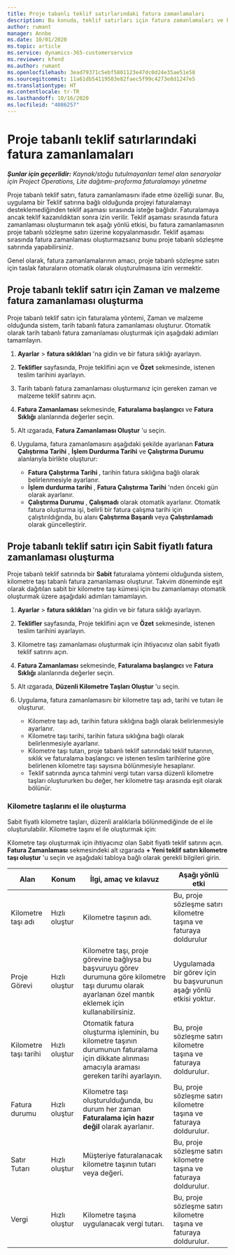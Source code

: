```yaml
---
title: Proje tabanlı teklif satırlarındaki fatura zamanlamaları
description: Bu konuda, teklif satırları için fatura zamanlamaları ve kilometre taşları oluşturma hakkında bilgiler sağlanmaktadır.
author: rumant
manager: Annbe
ms.date: 10/01/2020
ms.topic: article
ms.service: dynamics-365-customerservice
ms.reviewer: kfend
ms.author: rumant
ms.openlocfilehash: 3ead79371c5ebf5801123e47dc0d24e35ae51e58
ms.sourcegitcommit: 11a61db54119503e82faec5f99c4273e8d1247e5
ms.translationtype: HT
ms.contentlocale: tr-TR
ms.lasthandoff: 10/16/2020
ms.locfileid: "4086257"
---
```

# <a name="invoice-schedules-on-project-based-quote-lines"></a>Proje tabanlı teklif satırlarındaki fatura zamanlamaları

_**Şunlar için geçerlidir:** Kaynak/stoğu tutulmayanları temel alan senaryolar için Project Operations, Lite dağıtımı-proforma faturalamayı yönetme_

Proje tabanlı teklif satırı, fatura zamanlamasını ifade etme özelliği sunar. Bu, uygulama bir Teklif satırına bağlı olduğunda projeyi faturalamayı desteklemediğinden teklif aşaması sırasında isteğe bağlıdır. Faturalamaya ancak teklif kazanıldıktan sonra izin verilir. Teklif aşaması sırasında fatura zamanlaması oluşturmanın tek aşağı yönlü etkisi, bu fatura zamanlamasının proje tabanlı sözleşme satırı üzerine kopyalanmasıdır. Teklif aşaması sırasında fatura zamanlaması oluşturmazsanız bunu proje tabanlı sözleşme satırında yapabilirsiniz.

Genel olarak, fatura zamanlamalarının amacı, proje tabanlı sözleşme satırı için taslak faturaların otomatik olarak oluşturulmasına izin vermektir. 

## <a name="create-a-time-and-material-invoice-schedule-for-a-project-based-quote-line"></a>Proje tabanlı teklif satırı için Zaman ve malzeme fatura zamanlaması oluşturma

Proje tabanlı teklif satırı için faturalama yöntemi, Zaman ve malzeme olduğunda sistem, tarih tabanlı fatura zamanlaması oluşturur. Otomatik olarak tarih tabanlı fatura zamanlaması oluşturmak için aşağıdaki adımları tamamlayın.

1. **Ayarlar** > **fatura sıklıkları** 'na gidin ve bir fatura sıklığı ayarlayın.
2. **Teklifler** sayfasında, Proje teklifini açın ve **Özet** sekmesinde, istenen teslim tarihini ayarlayın.
3. Tarih tabanlı fatura zamanlaması oluşturmanız için gereken zaman ve malzeme teklif satırını açın. 
4. **Fatura Zamanlaması** sekmesinde, **Faturalama başlangıcı** ve **Fatura Sıklığı** alanlarında değerler seçin. 
5. Alt ızgarada, **Fatura Zamanlaması Oluştur** 'u seçin.
6. Uygulama, fatura zamanlamasını aşağıdaki şekilde ayarlanan **Fatura Çalıştırma Tarihi** , **İşlem Durdurma Tarihi** ve **Çalıştırma Durumu** alanlarıyla birlikte oluşturur:

    - **Fatura Çalıştırma Tarihi** , tarihin fatura sıklığına bağlı olarak belirlenmesiyle ayarlanır.
    - **İşlem durdurma tarihi** , **Fatura Çalıştırma Tarihi** 'nden önceki gün olarak ayarlanır.
    - **Çalıştırma Durumu** , **Çalışmadı** olarak otomatik ayarlanır. Otomatik fatura oluşturma işi, belirli bir fatura çalışma tarihi için çalıştırıldığında, bu alanı **Çalıştırma Başarılı** veya **Çalıştırılamadı** olarak güncelleştirir.

## <a name="create-a-fixed-price-invoice-schedule-for-a-project-based-quote-line"></a>Proje tabanlı teklif satırı için Sabit fiyatlı fatura zamanlaması oluşturma

Proje tabanlı teklif satırında bir **Sabit** faturalama yöntemi olduğunda sistem, kilometre taşı tabanlı fatura zamanlaması oluşturur. Takvim döneminde eşit olarak dağıtılan sabit bir kilometre taşı kümesi için bu zamanlamayı otomatik oluşturmak üzere aşağıdaki adımları tamamlayın.

1. **Ayarlar** > **fatura sıklıkları** 'na gidin ve bir fatura sıklığı ayarlayın.
2. **Teklifler** sayfasında, Proje teklifini açın ve **Özet** sekmesinde, istenen teslim tarihini ayarlayın.
3. Kilometre taşı zamanlaması oluşturmak için ihtiyacınız olan sabit fiyatlı teklif satırını açın. 
4. **Fatura Zamanlaması** sekmesinde, **Faturalama başlangıcı** ve **Fatura Sıklığı** alanlarında değerler seçin. 
5. Alt ızgarada, **Düzenli Kilometre Taşları Oluştur** 'u seçin.
6. Uygulama, fatura zamanlamasını bir kilometre taşı adı, tarihi ve tutarı ile oluşturur.

    - Kilometre taşı adı, tarihin fatura sıklığına bağlı olarak belirlenmesiyle ayarlanır.
    - Kilometre taşı tarihi, tarihin fatura sıklığına bağlı olarak belirlenmesiyle ayarlanır.
    - Kilometre taşı tutarı, proje tabanlı teklif satırındaki teklif tutarının, sıklık ve faturalama başlangıcı ve istenen teslim tarihlerine göre belirlenen kilometre taşı sayısına bölünmesiyle hesaplanır.
    - Teklif satırında ayrıca tahmini vergi tutarı varsa düzenli kilometre taşları oluştururken bu değer, her kilometre taşı arasında eşit olarak bölünür.

### <a name="manually-create-milestones"></a>Kilometre taşlarını el ile oluşturma

Sabit fiyatlı kilometre taşları, düzenli aralıklarla bölünmediğinde de el ile oluşturulabilir. Kilometre taşını el ile oluşturmak için:

Kilometre taşı oluşturmak için ihtiyacınız olan Sabit fiyatlı teklif satırını açın. **Fatura Zamanlaması** sekmesindeki alt ızgarada **+ Yeni teklif satırı kilometre taşı oluştur** 'u seçin ve aşağıdaki tabloya bağlı olarak gerekli bilgileri girin.

| **Alan** | **Konum** | **İlgi, amaç ve kılavuz** | **Aşağı yönlü etki** |
| --- | --- | --- | --- |
| Kilometre taşı adı | Hızlı oluştur | Kilometre taşının adı. | Bu, proje sözleşme satırı kilometre taşına ve faturaya doldurulur |
| Proje Görevi | Hızlı oluştur | Kilometre taşı, proje görevine bağlıysa bu başvuruyu görev durumuna göre kilometre taşı durumu olarak ayarlanan özel mantık eklemek için kullanabilirsiniz. | Uygulamada bir görev için bu başvurunun aşağı yönlü etkisi yoktur. |
| Kilometre taşı tarihi | Hızlı oluştur | Otomatik fatura oluşturma işleminin, bu kilometre taşının durumunun faturalama için dikkate alınması amacıyla araması gereken tarihi ayarlayın. | Bu, proje sözleşme satırı kilometre taşına ve faturaya doldurulur. |
| Fatura durumu | Hızlı oluştur | Kilometre taşı oluşturulduğunda, bu durum her zaman **Faturalama için hazır değil** olarak ayarlanır. | Bu, proje sözleşme satırı kilometre taşına ve faturaya doldurulur. |
| Satır Tutarı | Hızlı oluştur | Müşteriye faturalanacak kilometre taşının tutarı veya değeri. | Bu, proje sözleşme satırı kilometre taşına ve faturaya doldurulur. |
| Vergi | Hızlı oluştur | Kilometre taşına uygulanacak vergi tutarı. | Bu, proje sözleşme satırı kilometre taşına ve faturaya doldurulur. |

